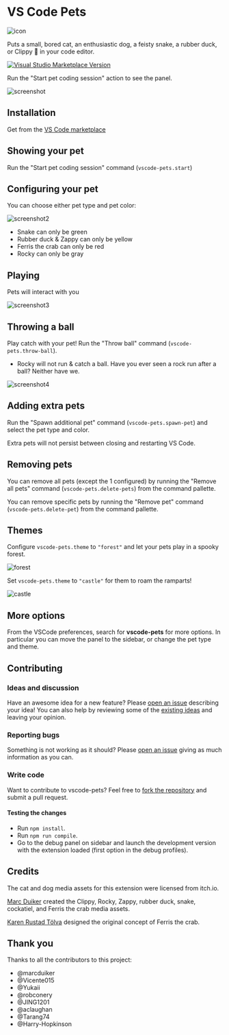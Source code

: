 # VS Code Pets

![icon](https://github.com/tonybaloney/vscode-pet/raw/master/icon.png)

Puts a small, bored cat, an enthusiastic dog, a feisty snake, a rubber duck, or Clippy 📎 in your code editor.

[![Visual Studio Marketplace Version](https://img.shields.io/visual-studio-marketplace/v/tonybaloney.vscode-pets?color=blue&logo=visual-studio)](https://marketplace.visualstudio.com/items?itemName=tonybaloney.vscode-pets&WT.mc_id=python-17801-anthonyshaw)

Run the "Start pet coding session" action to see the panel.

![screenshot](https://github.com/tonybaloney/vscode-pet/raw/master/screenshots/screenshot.gif)

## Installation

Get from the [VS Code marketplace](https://marketplace.visualstudio.com/items?itemName=tonybaloney.vscode-pets&WT.mc_id=python-17801-anthonyshaw)

## Showing your pet

Run the "Start pet coding session" command (`vscode-pets.start`)

## Configuring your pet

You can choose either pet type and pet color:

![screenshot2](https://github.com/tonybaloney/vscode-pet/raw/master/screenshots/screenshot-2.gif)

* Snake can only be green
* Rubber duck & Zappy can only be yellow
* Ferris the crab can only be red
* Rocky can only be gray

## Playing

Pets will interact with you

![screenshot3](https://github.com/tonybaloney/vscode-pet/raw/master/screenshots/screenshot-3.gif)

## Throwing a ball

Play catch with your pet! Run the "Throw ball" command (`vscode-pets.throw-ball`).

* Rocky will not run & catch a ball. Have you ever seen a rock run after a ball? Neither have we.

![screenshot4](https://github.com/tonybaloney/vscode-pet/raw/master/screenshots/screenshot-4.gif)

## Adding extra pets

Run the "Spawn additional pet" command (`vscode-pets.spawn-pet`) and select the pet type and color.

Extra pets will not persist between closing and restarting VS Code.

## Removing pets

You can remove all pets (except the 1 configured) by running the "Remove all pets" command (`vscode-pets.delete-pets`) from the command pallette.

You can remove specific pets by running the "Remove pet" command (`vscode-pets.delete-pet`) from the command pallette.

## Themes

Configure `vscode-pets.theme` to `"forest"` and let your pets play in a spooky forest.

![forest](https://github.com/tonybaloney/vscode-pet/raw/master/screenshots/forest.gif)

Set `vscode-pets.theme` to `"castle"` for them to roam the ramparts!

![castle](https://github.com/tonybaloney/vscode-pet/raw/master/screenshots/castle.gif)

## More options

From the VSCode preferences, search for **vscode-pets** for more options. In particular you can move the panel to the sidebar, or change the pet type and theme.

## Contributing

### Ideas and discussion

Have an awesome idea for a new feature? Please [open an issue](https://github.com/tonybaloney/vscode-pets/issues/new) describing your idea! You can also help by reviewing some of the [existing ideas](https://github.com/tonybaloney/vscode-pets/issues) and leaving your opinion.

### Reporting bugs

Something is not working as it should? Please [open an issue](https://github.com/tonybaloney/vscode-pets/issues/new) giving as much information as you can.

### Write code

Want to contribute to vscode-pets? Feel free to [fork the repository](https://github.com/tonybaloney/vscode-pets/fork) and submit a pull request.

#### Testing the changes

-   Run `npm install`.
-   Run `npm run compile`.
-   Go to the debug panel on sidebar and launch the development version with the extension loaded (first option in the debug profiles).

## Credits

The cat and dog media assets for this extension were licensed from itch.io.

[Marc Duiker](https://twitter.com/marcduiker) created the Clippy, Rocky, Zappy, rubber duck, snake, cockatiel, and Ferris the crab media assets.

[Karen Rustad Tölva](https://www.aldeka.net) designed the original concept of Ferris the crab.

## Thank you

Thanks to all the contributors to this project:

-   @marcduiker
-   @Vicente015
-   @Yukaii
-   @robconery
-   @JING1201
-   @aclaughan
-   @Tarang74
-   @Harry-Hopkinson
